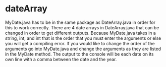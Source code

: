 # dateArray

MyDate.java has to be in the same package as DateArray.java in order for this to work correctly. There are 4 date arrays in DateArray.java that can be changed in order
to get different outputs. Because MyDate.java takes in a string, int, and int that is the order that you must enter the arguments or else you will get a compiling error.
If you would like to change the order of the arguments go into MyDate.java and change the arguments as they are listed in the MyDate method. 
The output to the console will be each date on its own line with a comma between the date and the year. 
